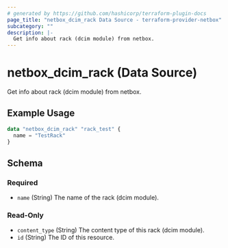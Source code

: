 ```yaml
---
# generated by https://github.com/hashicorp/terraform-plugin-docs
page_title: "netbox_dcim_rack Data Source - terraform-provider-netbox"
subcategory: ""
description: |-
  Get info about rack (dcim module) from netbox.
---
```


# netbox_dcim_rack (Data Source)

Get info about rack (dcim module) from netbox.

## Example Usage

```terraform
data "netbox_dcim_rack" "rack_test" {
  name = "TestRack"
}
```

<!-- schema generated by tfplugindocs -->
## Schema

### Required

- `name` (String) The name of the rack (dcim module).

### Read-Only

- `content_type` (String) The content type of this rack (dcim module).
- `id` (String) The ID of this resource.



